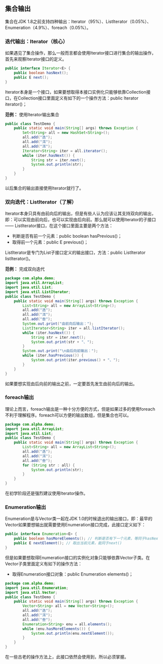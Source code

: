 ## 集合输出

集合在JDK 1.8之前支持四种输出：Iterator（95%）、ListIterator（0.05%）、Enumeration（4.9%）、foreach（0.05%）。

### 迭代输出：Iterator（核心）

如果遇见了集合操作，那么一般而言都会使用Iterator接口进行集合的输出操作，首先来观察Iterator接口的定义。

```java
public interface Iterator<E> {
	public boolean hasNext();
	public E next();
}
```

Iterator本身是一个接口，如果要想取得本接口实例化只能够依靠Collection接口，在Collection接口里面定义有如下的一个操作方法：public Iterator<E> iterator()；

**范例：** 使用Iterator输出集合

```java
public class TestDemo { 
	public static void main(String[] args) throws Exception {
		Set<String> all = new HashSet<String>();
		all.add("逸");
		all.add("洱");
		all.add("洱");
		Iterator<String> iter = all.iterator();
		while (iter.hasNext()) {
			String str = iter.next();
			System.out.println(str);
		}
	}
}
```

以后集合的输出直接使用Iterator就行了。

### 双向迭代：ListIterator（了解）

Iterator本身只具有由前向后的输出，但是有些人认为应该让其支持双向的输出，即：可以实现由前向后，也可以实现由后向前。那么就可以使用Iterator的子接口 —— ListIterator接口，在这个接口里面主要是两个方法：

* 判断是否有前一个元素：public boolean hasPrevious()；
* 取得前一个元素：public E previous()；

ListIterator是专门为List子接口定义的输出接口，方法：public ListIterator<E> listIterator()。

**范例：** 完成双向迭代

```java
package com.alpha.demo;
import java.util.ArrayList;
import java.util.List;
import java.util.ListIterator;
public class TestDemo { 
	public static void main(String[] args) throws Exception {
		List<String> all = new ArrayList<String>();
		all.add("逸");
		all.add("洱");
		all.add("叁");
		System.out.print("由前向后输出：");
		ListIterator<String> iter = all.listIterator();
		while (iter.hasNext()) {
			String str = iter.next();
			System.out.print(str + "、");
		}
		System.out.print("\n由后向前输出：");
		while (iter.hasPrevious()) {
			System.out.print(iter.previous() + "、");
		}
	}
}
```

如果要想实现由后向前的输出之前，一定要首先发生由前向后的输出。

### foreach输出

理论上而言，foreach输出是一种十分方便的方式，但是如果过多的使用foreach不利于理解程序。foreach可以方便的输出数组，但是集合也可以。

```java
package com.alpha.demo;
import java.util.ArrayList;
import java.util.List;
public class TestDemo { 
	public static void main(String[] args) throws Exception {
		List<String> all = new ArrayList<String>();
		all.add("逸");
		all.add("洱");
		all.add("叁");
		for (String str : all) {
			System.out.println(str);
		}
	}
}
```

在初学阶段还是强烈建议使用Iterator操作。

### Enumeration输出

Enumeration是与Vector类一起在JDK 1.0的时候退出的输出接口，即：最早的Vector如果要想输出就需要使用Enumeration接口完成，此接口定义如下：

```java
public interface Enumeration<E> {
	public boolean hasMoreElements(); // 判断是否有下一个元素，等同于hasNext()
	public E nextElement(); // 取出当前元素，能同于next()
}
```

但是如果要想取得Enumeration接口的实例化对象只能够依靠Vector子类。在Vector子类里面定义有如下的操作方法：

* 取得Enumeration接口对象：public Enumeration<E> elements()；

```java
package com.alpha.demo;
import java.util.Enumeration;
import java.util.Vector;
public class TestDemo { 
	public static void main(String[] args) throws Exception {
		Vector<String> all = new Vector<String>();
		all.add("逸");
		all.add("洱");
		all.add("叁");
		Enumeration<String> enu = all.elements();
		while (enu.hasMoreElements()) {
			System.out.println(enu.nextElement());
		}
	}
}
```

在一些古老的操作方法上，此接口依然会使用到，所以必须掌握。
